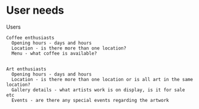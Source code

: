 # User needs
  Users

    Coffee enthusiasts
      Opening hours - days and hours
      Location - is there more than one location?
      Menu - what coffee is available?


    Art enthusiasts
      Opening hours - days and hours
      Location - is there more than one location or is all art in the same location?
      Gallery details - what artists work is on display, is it for sale etc
      Events - are there any special events regarding the artwork
